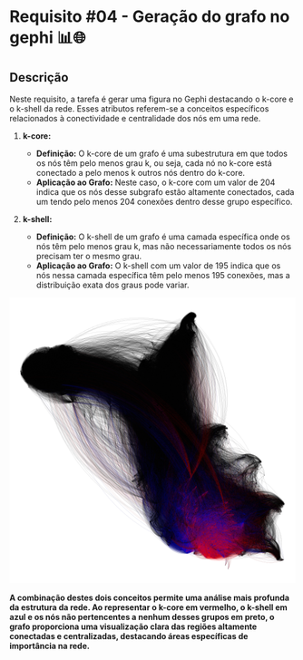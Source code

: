 # Requisito #04 - Geração do grafo no gephi 📊🌐

## Descrição

Neste requisito, a tarefa é gerar uma figura no Gephi destacando o k-core e o k-shell da rede. Esses atributos referem-se a conceitos específicos relacionados à conectividade e centralidade dos nós em uma rede.

1. **k-core:**
   - **Definição:** O k-core de um grafo é uma subestrutura em que todos os nós têm pelo menos grau k, ou seja, cada nó no k-core está conectado a pelo menos k outros nós dentro do k-core.
   - **Aplicação ao Grafo:** Neste caso, o k-core com um valor de 204 indica que os nós desse subgrafo estão altamente conectados, cada um tendo pelo menos 204 conexões dentro desse grupo específico.

2. **k-shell:**
   - **Definição:** O k-shell de um grafo é uma camada específica onde os nós têm pelo menos grau k, mas não necessariamente todos os nós precisam ter o mesmo grau.
   - **Aplicação ao Grafo:** O k-shell com um valor de 195 indica que os nós nessa camada específica têm pelo menos 195 conexões, mas a distribuição exata dos graus pode variar.
     
![requisito_4](https://github.com/yantvrs/WikepediaPage/blob/main/Requisito_4/requisito4.png)

**A combinação destes dois conceitos permite uma análise mais profunda da estrutura da rede. Ao representar o k-core em vermelho, o k-shell em azul e os nós não pertencentes a nenhum desses grupos em preto, o grafo proporciona uma visualização clara das regiões altamente conectadas e centralizadas, destacando áreas específicas de importância na rede.**

